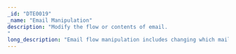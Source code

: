 ```yaml
---
_id: "DTE0019"
_name: "Email Manipulation"
description: "Modify the flow or contents of email.
"
long_description: "Email flow manipulation includes changing which mail appliances process mail flows, to which systems they forward mail, or moving mail after it arrives in an inbox.  Email content manipulation includes altering the contents of an email message."
---
```

